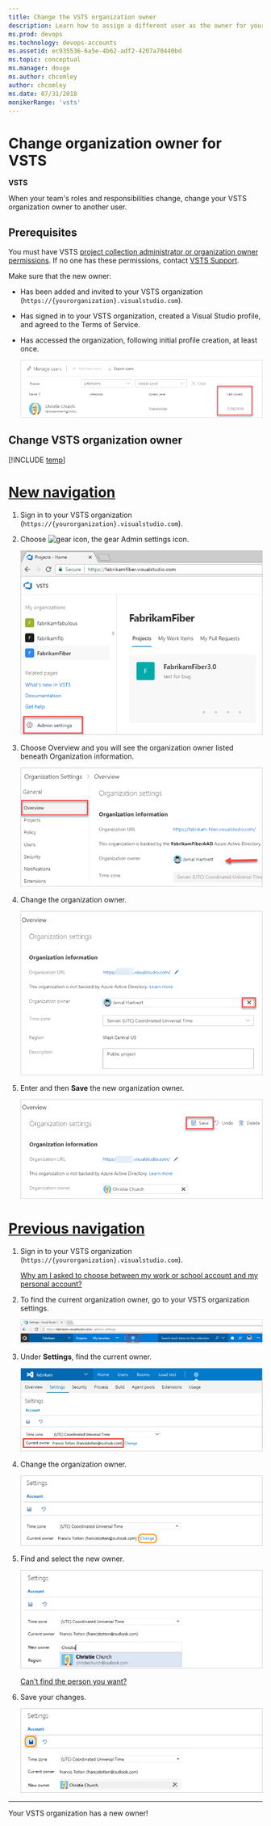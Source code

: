 ```yaml
---
title: Change the VSTS organization owner 
description: Learn how to assign a different user as the owner for your VSTS organization and what permissions are required to make updates
ms.prod: devops
ms.technology: devops-accounts
ms.assetid: ec935536-6a5e-4b62-adf2-4207a70440bd
ms.topic: conceptual
ms.manager: douge
ms.author: chcomley
author: chcomley
ms.date: 07/31/2018
monikerRange: 'vsts'
---
```


# Change organization owner for VSTS

**VSTS**

When your team's roles and responsibilities change, change your VSTS organization owner to another user.

<a name="ChangeOwner"></a>

## Prerequisites

You must have VSTS [project collection administrator or organization owner permissions](faq-change-organization-ownership.md#find-owner-pca).
If no one has these permissions, contact
[VSTS Support](https://visualstudio.microsoft.com/team-services/support).

Make sure that the new owner:

* Has been added and invited to your VSTS organization (```https://{yourorganization}.visualstudio.com```).
* Has signed in to your VSTS organization, created a Visual Studio profile, and agreed to the Terms of Service.
* Has accessed the organization, following initial profile creation, at least once.

   ![Last sign in never](_img/change-organization-ownership/user-last-access.png)

## Change VSTS organization owner

[!INCLUDE [temp](../../_shared/new-navigation.md)] 

# [New navigation](#tab/new-nav)

1. Sign in to your VSTS organization (```https://{yourorganization}.visualstudio.com```).
2. Choose ![gear icon](../../_img/icons/gear-icon.png), the gear Admin settings icon.

   ![Choose the gear, Admin settings icon](../../_shared/_img/settings/open-admin-settings-vert.png)

3. Choose Overview and you will see the organization owner listed beneath Organization information.

   ![Find organization owner](_img/change-organization-ownership/find-organization-owner.png)

4. Change the organization owner.

   ![Change organization owner](_img/change-organization-ownership/change-organization-owner.png)

5. Enter and then **Save** the new organization owner.

   ![Save new organization owner](_img/change-organization-ownership/save-new-organization-owner.png)  

# [Previous navigation](#tab/previous-nav)

1. Sign in to your VSTS organization (```https://{yourorganization}.visualstudio.com```).

   [Why am I asked to choose between my work or school account and my personal account?](faq-change-organization-ownership.md#ChooseOrgAcctMSAcct)

2. To find the current organization owner, go to your VSTS organization settings.

   ![Go to organization settings](../../_shared/_img/organization-settings-new-ui.png)

3. Under **Settings**, find the current owner.

   ![Find current owner](../../_shared/_img/organization-owner-new-ui.png)

4. Change the organization owner.

   ![Change current owner](_img/change-organization-ownership/vsocontrolpanelchangeowner.png)

5. Find and select the new owner.

   ![Find and select owner](_img/change-organization-ownership/vsofindneworganizationowner.png)

   [Can't find the person you want?](faq-change-organization-ownership.md#NoNewOwner)

6. Save your changes.

   ![Select new owner, save changes](_img/change-organization-ownership/vsosaveneworganizationowner.png)

---

   Your VSTS organization has a new owner!
